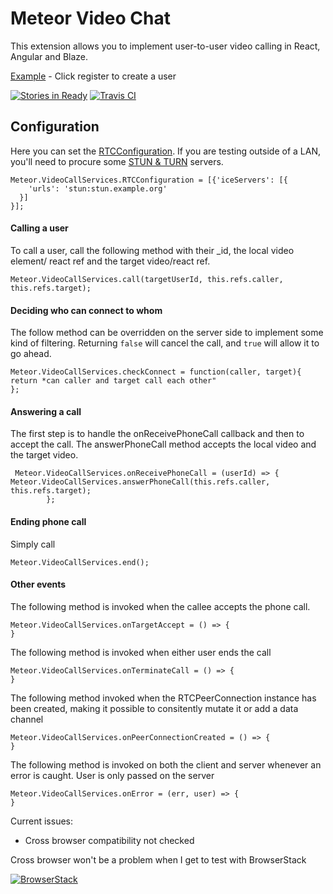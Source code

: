# Meteor Video Chat
This extension allows you to implement user-to-user video calling in React, Angular and Blaze.


[Example](https://meteorvideochat.herokuapp.com) - Click register to create a user

[![Stories in Ready](https://badge.waffle.io/elmarti/meteor-video-chat.svg?label=ready&title=Ready)](http://waffle.io/elmarti/meteor-video-chat)
[![Travis CI](https://travis-ci.org/elmarti/meteor-video-chat.svg?branch=master)](https://travis-ci.org/elmarti/meteor-video-chat)
## Configuration
Here you can set the [RTCConfiguration](https://developer.mozilla.org/en-US/docs/Web/API/RTCConfiguration). If you are testing outside of a LAN, you'll need to procure some [STUN & TURN](https://gist.github.com/yetithefoot/7592580) servers.

```
Meteor.VideoCallServices.RTCConfiguration = [{'iceServers': [{
    'urls': 'stun:stun.example.org'
  }]
}];
```
#### Calling a user
To call a user, call the following method with their _id, the local video element/ react ref and the target video/react ref.
```
Meteor.VideoCallServices.call(targetUserId, this.refs.caller, this.refs.target);
```
#### Deciding who can connect to whom
The follow method can be overridden on the server side to implement some kind of filtering. Returning `false` will cancel the call, and `true` will allow it to go ahead.
```
Meteor.VideoCallServices.checkConnect = function(caller, target){
return *can caller and target call each other"
};
```
#### Answering a call
The first step is to handle the onReceivePhoneCall callback and then to accept the call. The answerPhoneCall method accepts the local video and the target video.
```
 Meteor.VideoCallServices.onReceivePhoneCall = (userId) => {
Meteor.VideoCallServices.answerPhoneCall(this.refs.caller, this.refs.target);
        };

```
#### Ending phone call
Simply call
```
Meteor.VideoCallServices.end();
```
#### Other events
The following method is invoked when the callee accepts the phone call.
```
Meteor.VideoCallServices.onTargetAccept = () => {
}
```
The following method is invoked when either user ends the call
```
Meteor.VideoCallServices.onTerminateCall = () => {
}
```
The following method invoked when the RTCPeerConnection instance has been created, making it possible to consitently mutate it or add a data channel
```
Meteor.VideoCallServices.onPeerConnectionCreated = () => {
}

```
The following method is invoked on both the client and server whenever an error is caught.
User is only passed on the server

```
Meteor.VideoCallServices.onError = (err, user) => {
}
```

Current issues:
- Cross browser compatibility not checked

Cross browser won't be a problem when I get to test with BrowserStack



[![BrowserStack](https://www.browserstack.com/images/layout/browserstack-logo-600x315.png)](https://www.browserstack.com/)